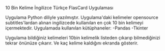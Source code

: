 10 Bin Kelime İngilizce Türkçe FlasCard Uygulaması

Uygulama Python diliyle yazılmıştır.
Uygulama'daki kelimeler opensource subtitles'lardan alınan ingilizcede kullanılan en çok 10 bin kelimeyi içermektedir.
Uygulamada kullanılan kütüphaneler:
-Pandas
-Tkinter


Uygulama bildiğiniz kelimeleri 10bin kelimelik listeden çıkarıp bilmediğinizi tekrar önünüze çıkarır. Ve kaç kelime kaldığını ekranda gösterir.
